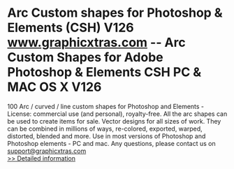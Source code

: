 # Arc Custom shapes for Photoshop & Elements (CSH) V126<br />www.graphicxtras.com -- Arc Custom Shapes for Adobe Photoshop & Elements CSH PC & MAC OS X V126

100 Arc / curved / line custom shapes for Photoshop and Elements - License: commercial use (and personal), royalty-free. All the arc shapes can be used to create items for sale. Vector designs for all sizes of work. They can be combined in millions of ways, re-colored, exported, warped, distorted, blended and more. Use in most versions of Photoshop and Photoshop elements - PC and mac. Any questions, please contact us on support@graphicxtras.com<br />[>> Detailed information](https://secure.shareit.com/shareit/product.html?productid=300468578&affiliateid=200057808)